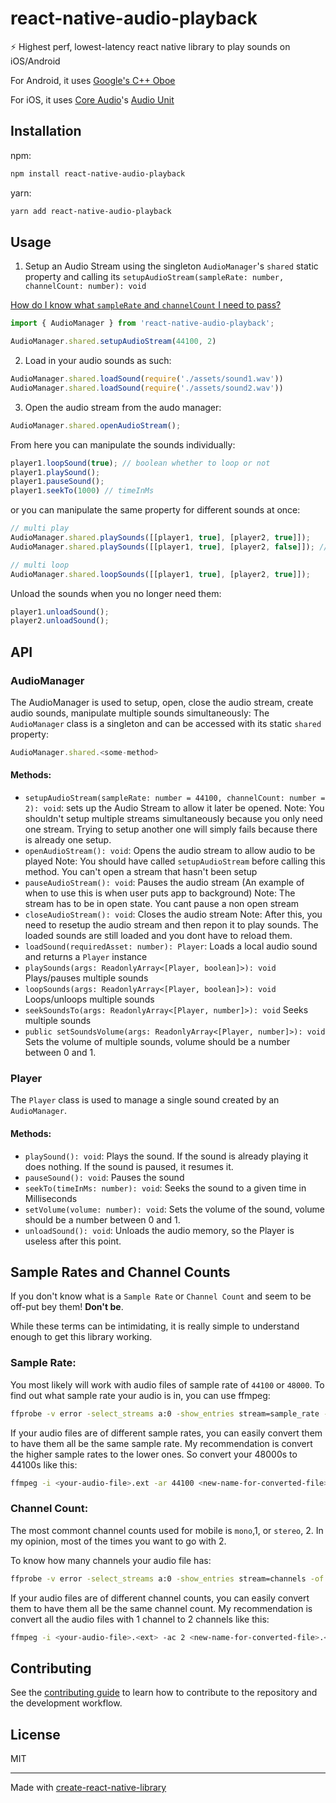 # react-native-audio-playback

⚡ Highest perf, lowest-latency react native library to play sounds on iOS/Android

For Android, it uses [Google's C++ Oboe](https://github.com/google/oboe)

For iOS, it uses [Core Audio](https://developer.apple.com/library/archive/documentation/MusicAudio/Conceptual/CoreAudioOverview/Introduction/Introduction.html)'s [Audio Unit](https://developer.apple.com/library/archive/documentation/MusicAudio/Conceptual/AudioUnitProgrammingGuide/Introduction/Introduction.html)

## Installation

npm:
```sh
npm install react-native-audio-playback
```

yarn:
```sh
yarn add react-native-audio-playback
```

## Usage

1. Setup an Audio Stream using the singleton `AudioManager`'s `shared` static property and calling its `setupAudioStream(sampleRate: number, channelCount: number): void`

[How do I know what `sampleRate` and `channelCount` I need to pass?](#sample-rates-and-channel-counts)

```ts
import { AudioManager } from 'react-native-audio-playback';

AudioManager.shared.setupAudioStream(44100, 2)
```

2. Load in your audio sounds as such:

```ts
AudioManager.shared.loadSound(require('./assets/sound1.wav'))
AudioManager.shared.loadSound(require('./assets/sound2.wav'))
```

3. Open the audio stream from the audo manager:

```ts
AudioManager.shared.openAudioStream();
```

From here you can manipulate the sounds individually:

```ts
player1.loopSound(true); // boolean whether to loop or not
player1.playSound();
player1.pauseSound();
player1.seekTo(1000) // timeInMs
```

or you can manipulate the same property for different sounds at once:
```ts
// multi play
AudioManager.shared.playSounds([[player1, true], [player2, true]]);
AudioManager.shared.playSounds([[player1, true], [player2, false]]); // you can play a sound while pausing the other

// multi loop
AudioManager.shared.loopSounds([[player1, true], [player2, true]]);
```

Unload the sounds when you no longer need them:
```ts
player1.unloadSound();
player2.unloadSound();
```

## API

### AudioManager

The AudioManager is used to setup, open, close the audio stream, create audio sounds, manipulate multiple sounds simultaneously:
The `AudioManager` class is a singleton and can be accessed with its static `shared` property:

```ts
AudioManager.shared.<some-method>
```

#### Methods:

- `setupAudioStream(sampleRate: number = 44100, channelCount: number = 2): void`: sets up the Audio Stream to allow it later be opened.
Note: You shouldn't setup multiple streams simultaneously because you only need one stream. Trying to setup another one will simply fails because there is already one setup.
- `openAudioStream(): void`: Opens the audio stream to allow audio to be played
Note: You should have called `setupAudioStream` before calling this method. You can't open a stream that hasn't been setup
- `pauseAudioStream(): void`: Pauses the audio stream (An example of when to use this is when user puts app to background)
Note: The stream has to be in open state. You cant pause a non open stream
- `closeAudioStream(): void`: Closes the audio stream
Note: After this, you need to resetup the audio stream and then repon it to play sounds. The loaded sounds are still loaded and you dont have to reload them.
- `loadSound(requiredAsset: number): Player`: Loads a local audio sound and returns a `Player` instance
- `playSounds(args: ReadonlyArray<[Player, boolean]>): void` Plays/pauses multiple sounds
- `loopSounds(args: ReadonlyArray<[Player, boolean]>): void` Loops/unloops multiple sounds
- `seekSoundsTo(args: ReadonlyArray<[Player, number]>): void` Seeks multiple sounds
- `public setSoundsVolume(args: ReadonlyArray<[Player, number]>): void` Sets the volume of multiple sounds, volume should be a number between 0 and 1.

### Player
The `Player` class is used to manage a single sound created by an `AudioManager`.

#### Methods:
- `playSound(): void`: Plays the sound. If the sound is already playing it does nothing. If the sound is paused, it resumes it.
- `pauseSound(): void`: Pauses the sound
- `seekTo(timeInMs: number): void`: Seeks the sound to a given time in Milliseconds
- `setVolume(volume: number): void`: Sets the volume of the sound, volume should be a number between 0 and 1.
- `unloadSound(): void`: Unloads the audio memory, so the Player is useless after this point.

## Sample Rates and Channel Counts

If you don't know what is a `Sample Rate` or `Channel Count` and seem to be off-put bey them! **Don't be**.


While these terms can be intimidating, it is really simple to understand enough to get this library working.

### Sample Rate:

You most likely will work with audio files of sample rate of `44100` or `48000`. To find out what sample rate your audio is in, you can use ffmpeg:

```sh
ffprobe -v error -select_streams a:0 -show_entries stream=sample_rate -of default=noprint_wrappers=1:nokey=1 <your-audio-file>.<ext>
```
If your audio files are of different sample rates, you can easily convert them to have them all be the same sample rate. My recommendation is convert the higher sample rates to the lower ones. So convert your 48000s to 44100s like this:
```sh
ffmpeg -i <your-audio-file>.ext -ar 44100 <new-name-for-converted-file>.<ext>
```

### Channel Count:

The most commont channel counts used for mobile is `mono`,1, or `stereo`, 2. In my opinion, most of the times you want to go with 2.

To know how many channels your audio file has:
```sh
ffprobe -v error -select_streams a:0 -show_entries stream=channels -of default=noprint_wrappers=1:nokey=1 <your-audio-file>.<ext>
```
If your audio files are of different channel counts, you can easily convert them to have them all be the same channel count. My recommendation is convert all the audio files with 1 channel to 2 channels like this:
```sh
ffmpeg -i <your-audio-file>.<ext> -ac 2 <new-name-for-converted-file>.<ext>
```



## Contributing

See the [contributing guide](CONTRIBUTING.md) to learn how to contribute to the repository and the development workflow.

## License

MIT

---

Made with [create-react-native-library](https://github.com/callstack/react-native-builder-bob)
